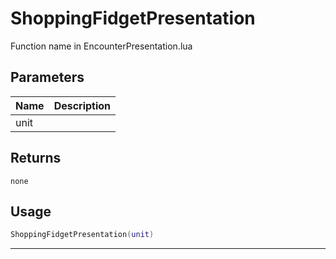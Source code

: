 # ShoppingFidgetPresentation

Function name in EncounterPresentation.lua

## Parameters

| Name | Description |
| ---- | ----------- |
| unit |             |

## Returns

`none`

## Usage

```lua
ShoppingFidgetPresentation(unit)
```

---
